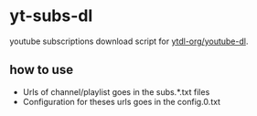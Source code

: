 # yt-subs-dl
youtube subscriptions download script for [ytdl-org/youtube-dl](https://github.com/ytdl-org/youtube-dl).

## how to use

- Urls of channel/playlist goes in the subs.*.txt files
- Configuration for theses urls goes in the config.0.txt
